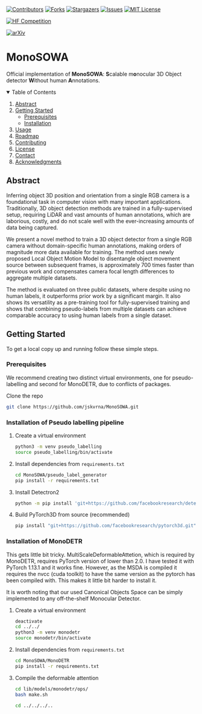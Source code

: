 <!-- PROJECT SHIELDS -->
[![Contributors][contributors-shield]][contributors-url]
[![Forks][forks-shield]][forks-url]
[![Stargazers][stars-shield]][stars-url]
[![Issues][issues-shield]][issues-url]
[![MIT License][license-shield]][license-url]

[![HF Competition][hf-shield]][hf-url]

[![arXiv][arxiv-shield]][arxiv-url]

<!-- ... existing definitions ... -->
[license-url]: https://github.com/jskvrna/MonoSOWA/blob/master/LICENSE.txt

<!-- Add these new definitions -->
[hf-shield]: https://img.shields.io/badge/HuggingFace%20Competition-1st%20Place-blue
[hf-url]: https://huggingface.co/spaces/usm3d/S23DR2025
[arxiv-shield]: https://img.shields.io/badge/arXiv-2405.12345-b31b1b.svg
[arxiv-url]: https://arxiv.org/abs/2501.09481

# MonoSOWA

Official implementation of **MonoSOWA**: **S**calable m**o**nocular 3D Object detector **W**ithout human **A**nnotations.

<!-- TABLE OF CONTENTS -->
<details open>
    <summary>Table of Contents</summary>
    <ol>
        <li>
            <a href="#Abstract">Abstract</a>
        </li>
        <li>
            <a href="#getting-started">Getting Started</a>
            <ul>
                <li><a href="#prerequisites">Prerequisites</a></li>
                <li><a href="#installation">Installation</a></li>
            </ul>
        </li>
        <li><a href="#usage">Usage</a></li>
        <li><a href="#roadmap">Roadmap</a></li>
        <li><a href="#contributing">Contributing</a></li>
        <li><a href="#license">License</a></li>
        <li><a href="#contact">Contact</a></li>
        <li><a href="#acknowledgments">Acknowledgments</a></li>
    </ol>
</details>

<!-- ABSTRACT -->
## Abstract

Inferring object 3D position and orientation from a single RGB camera is a foundational task in computer vision with many important applications. Traditionally, 3D object detection methods are trained in a fully-supervised setup, requiring LiDAR and vast amounts of human annotations, which are laborious, costly, and do not scale well with the ever-increasing amounts of data being captured.

We present a novel method to train a 3D object detector from a single RGB camera without domain-specific human annotations, making orders of magnitude more data available for training. The method uses newly proposed Local Object Motion Model to disentangle object movement source between subsequent frames, is approximately 700 times faster than previous work and compensates camera focal length differences to aggregate multiple datasets.

The method is evaluated on three public datasets, where despite using no human labels, it outperforms prior work by a significant margin. It also shows its versatility as a pre-training tool for fully-supervised training and shows that combining pseudo-labels from multiple datasets can achieve comparable accuracy to using human labels from a single dataset.

<!-- GETTING STARTED -->
## Getting Started

To get a local copy up and running follow these simple steps.

### Prerequisites

We recommend creating two distinct virtual environments, one for pseudo-labelling and second for MonoDETR, due to conflicts of packages.

Clone the repo

```sh
git clone https://github.com/jskvrna/MonoSOWA.git
```

### Installation of Pseudo labelling pipeline

1.  Create a virtual environment
    ```sh
    python3 -m venv pseudo_labelling
    source pseudo_labelling/bin/activate
    ```
2.  Install dependencies from `requirements.txt`
    ```sh
    cd MonoSOWA/pseudo_label_generator
    pip install -r requirements.txt
    ```
3.  Install Detectron2
    ```sh
    python -m pip install 'git+https://github.com/facebookresearch/detectron2.git'
    ```
4.  Build PyTorch3D from source (recommended)
    ```sh
    pip install "git+https://github.com/facebookresearch/pytorch3d.git"
    ```

### Installation of MonoDETR
This gets little bit tricky. MultiScaleDeformableAttetion, which is required by MonoDETR, requires PyTorch version of lower than 2.0. I have tested it with PyTorch 1.13.1 and it works fine. However, as the MSDA is compiled it requires the nvcc (cuda toolkit) to have the same version as the pytorch has been compiled with. This makes it little bit harder to install it. 

It is worth noting that our used Canonical Objects Space can be simply implemented to any off-the-shelf Monocular Detector.

1.  Create a virtual environment
    ```sh
    deactivate
    cd ../../
    python3 -m venv monodetr
    source monodetr/bin/activate
    ```
2.  Install dependencies from `requirements.txt`
    ```sh
    cd MonoSOWA/MonoDETR
    pip install -r requirements.txt
    ```
3. Compile the deformable attention
    ```sh
    cd lib/models/monodetr/ops/
    bash make.sh

    cd ../../../..
    ```



<!-- MARKDOWN LINKS & IMAGES -->
<!-- https://www.markdownguide.org/basic-syntax/#reference-style-links -->
[contributors-shield]: https://img.shields.io/github/contributors/jskvrna/MonoSOWA.svg?style=for-the-badge
[contributors-url]: https://github.com/jskvrna/MonoSOWA/graphs/contributors
[forks-shield]: https://img.shields.io/github/forks/jskvrna/MonoSOWA.svg?style=for-the-badge
[forks-url]: https://github.com/jskvrna/MonoSOWA/network/members
[stars-shield]: https://img.shields.io/github/stars/jskvrna/MonoSOWA.svg?style=for-the-badge
[stars-url]: https://github.com/jskvrna/MonoSOWA/stargazers
[issues-shield]: https://img.shields.io/github/issues/jskvrna/MonoSOWA.svg?style=for-the-badge
[issues-url]: https://github.com/jskvrna/MonoSOWA/issues
[license-shield]: https://img.shields.io/github/license/jskvrna/MonoSOWA.svg?style=for-the-badge
[license-url]: https://github.com/jskvrna/MonoSOWA/blob/master/LICENSE.txt
[product-screenshot]: images/screenshot.png
[PyTorch.org]: https://img.shields.io/badge/PyTorch-EE4C2C?style=for-the-badge&logo=pytorch&logoColor=white
[PyTorch-url]: https://pytorch.org/
[NumPy.org]: https://img.shields.io/badge/numpy-%23013243.svg?style=for-the-badge&logo=numpy&logoColor=white
[NumPy-url]: https://numpy.org/
[OpenCV.org]: https://img.shields.io/badge/opencv-%235C3EE8.svg?style=for-the-badge&logo=opencv&logoColor=white
[OpenCV-url]: https://opencv.org/
